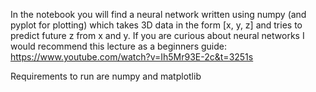 In the notebook you will find a neural network written using numpy (and pyplot for plotting) which takes 3D data in the form [x, y, z] and tries to predict future z from x and y.
If you are curious about neural networks I would recommend this lecture as a beginners guide: https://www.youtube.com/watch?v=Ih5Mr93E-2c&t=3251s

Requirements to run are numpy and matplotlib
